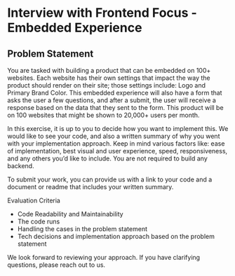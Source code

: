 # Interview with Frontend Focus - Embedded Experience

## Problem Statement

You are tasked with building a product that can be embedded on 100+ websites. Each website has their own settings that impact the way the product should render on their site; those settings include: Logo and Primary Brand Color. This embedded experience will also have a form that asks the user a few questions, and after a submit, the user will receive a response based on the data that they sent to the form. This product will be on 100 websites that might be shown to 20,000+ users per month.

In this exercise, it is up to you to decide how you want to implement this. We would like to see your code, and also a written summary of why you went with your implementation approach. Keep in mind various factors like: ease of implementation, best visual and user experience, speed, responsiveness, and any others you’d like to include. You are not required to build any backend.

To submit your work, you can provide us with a link to your code and a document or readme that includes your written summary. 

Evaluation Criteria
- Code Readability and Maintainability
- The code runs
- Handling the cases in the problem statement
- Tech decisions and implementation approach based on the problem statement

We look forward to reviewing your approach. If you have clarifying questions, please reach out to us.
